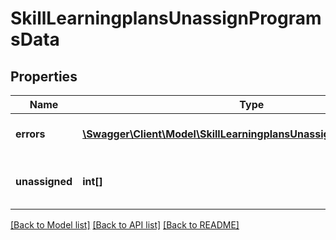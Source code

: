 # SkillLearningplansUnassignProgramsData

## Properties
Name | Type | Description | Notes
------------ | ------------- | ------------- | -------------
**errors** | [**\Swagger\Client\Model\SkillLearningplansUnassignProgramsErrors[]**](SkillLearningplansUnassignProgramsErrors.md) | Errors during process | 
**unassigned** | **int[]** | List with successfully unassigned items | 

[[Back to Model list]](../README.md#documentation-for-models) [[Back to API list]](../README.md#documentation-for-api-endpoints) [[Back to README]](../README.md)


